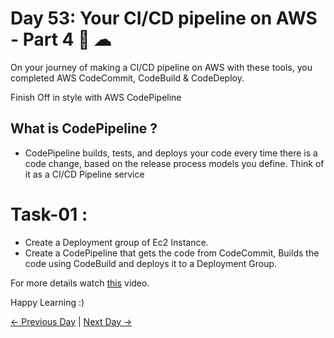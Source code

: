 # Day 53: Your CI/CD pipeline on AWS - Part 4 🚀 ☁

On your journey of making a CI/CD pipeline on AWS with these tools, you completed AWS CodeCommit, CodeBuild & CodeDeploy.

Finish Off in style with AWS CodePipeline

## What is CodePipeline ?

- CodePipeline builds, tests, and deploys your code every time there is a code change, based on the release process models you define.
  Think of it as a CI/CD Pipeline service

# Task-01 :

- Create a Deployment group of Ec2 Instance.
- Create a CodePipeline that gets the code from CodeCommit, Builds the code using CodeBuild and deploys it to a Deployment Group.

For more details watch [this](https://youtu.be/IUF-pfbYGvg) video.

Happy Learning :)

[← Previous Day](../day52/tasks.md) | [Next Day →](../day54/tasks.md)
